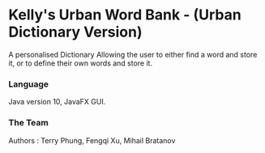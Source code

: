 # Kelly's Urban Word Bank - (Urban Dictionary Version)

 A personalised Dictionary Allowing the user to either find a word and store it,  or to define their own words and store it.

### Language
Java version 10, JavaFX GUI.

### The Team
Authors : Terry Phung, Fengqi Xu, Mihail Bratanov
